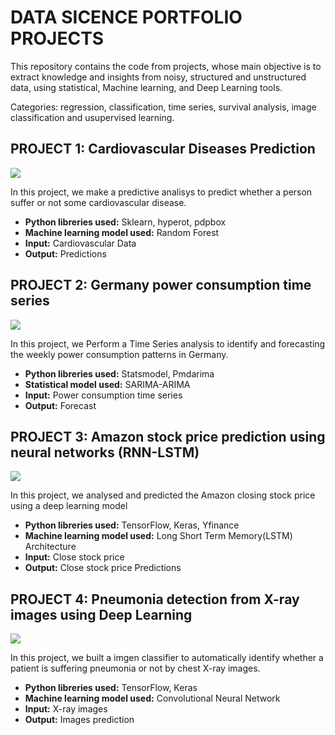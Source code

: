 # DATA SICENCE PORTFOLIO PROJECTS

This repository contains the code from projects, whose main objective is to extract knowledge and insights from noisy, structured and unstructured data, using statistical, Machine learning, and Deep Learning tools.

Categories:  regression, classification, time series, survival analysis, image classification and usupervised learning.

## PROJECT 1: Cardiovascular Diseases Prediction
![](https://www.healtheuropa.eu/wp-content/uploads/2021/05/%C2%A9-iStock-peterschreiber.media_-696x392.jpg)

In this project, we make a predictive analisys to predict whether a person suffer or not some cardiovascular disease.

* **Python libreries used:** Sklearn, hyperot, pdpbox
* **Machine learning model used:** Random Forest
* **Input:** Cardiovascular Data
* **Output:** Predictions 

## PROJECT 2: Germany power consumption time series
![](https://i.hurimg.com/i/hdn/75/0x0/6109293d4e3fe105d4413292.jpeg)

In this project, we Perform a Time Series analysis to identify and forecasting the weekly power consumption patterns in Germany.

* **Python libreries used:** Statsmodel, Pmdarima
* **Statistical model used:** SARIMA-ARIMA
* **Input:** Power consumption time series
* **Output:** Forecast

## PROJECT 3: Amazon stock price prediction using neural networks (RNN-LSTM)
![](https://finbold.com/wp-content/uploads/2021/06/Analysts-are-bullish-on-Amazon-AMZN-despite-general-tech-stock-correction-768x513.jpg)

In this project, we analysed and predicted the Amazon closing stock price using a deep learning model

* **Python libreries used:** TensorFlow, Keras, Yfinance
* **Machine learning model used:** Long Short Term Memory(LSTM) Architecture
* **Input:** Close stock price
* **Output:** Close stock price Predictions 

## PROJECT 4: Pneumonia detection from X-ray images using Deep Learning
![](https://www.kdnuggets.com/wp-content/uploads/sagar-pneumonia-0.jpeg)

In this project, we built a imgen classifier to automatically identify whether a patient is suffering pneumonia or not by chest X-ray images.

* **Python libreries used:** TensorFlow, Keras
* **Machine learning model used:** Convolutional Neural Network
* **Input:** X-ray images
* **Output:** Images prediction


